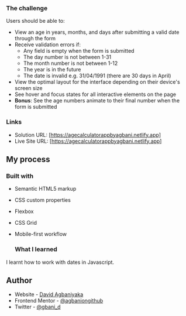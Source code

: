 ### The challenge

Users should be able to:

- View an age in years, months, and days after submitting a valid date through the form
- Receive validation errors if:
  - Any field is empty when the form is submitted
  - The day number is not between 1-31
  - The month number is not between 1-12
  - The year is in the future
  - The date is invalid e.g. 31/04/1991 (there are 30 days in April)
- View the optimal layout for the interface depending on their device's screen size
- See hover and focus states for all interactive elements on the page
- **Bonus**: See the age numbers animate to their final number when the form is submitted


### Links
- Solution URL: [https://agecalculatorappbyagbani.netlify.app]
- Live Site URL: [https://agecalculatorappbyagbani.netlify.app]

## My process

  ### Built with
- Semantic HTML5 markup
- CSS custom properties
- Flexbox
- CSS Grid
- Mobile-first workflow

  ### What I learned
I learnt how to work with dates in Javascript.

## Author
- Website - [David Agbaniyaka](https://www.linkedin.com/davidagbaniyaka)
- Frontend Mentor - [@agbaniongithub](https://www.frontendmentor.io/profile/agbaniongithub)
- Twitter - [@gbani_d](https://www.twitter.com/gbani_d)

